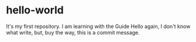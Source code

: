 # hello-world
It's my first repository. I am learning with the Guide 
Hello again, I don't know what write, but, buy the way, this is a commit message.
